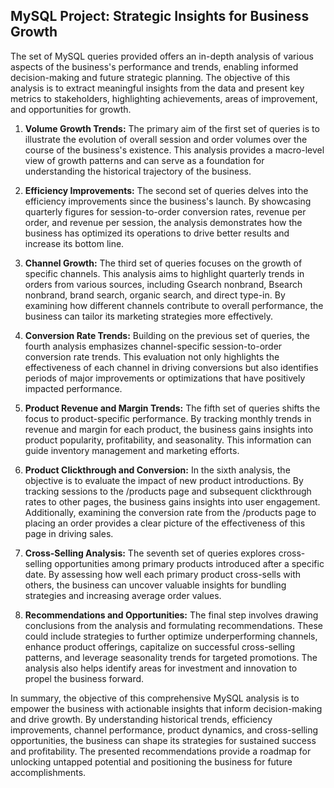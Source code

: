 ## MySQL Project: Strategic Insights for Business Growth

The set of MySQL queries provided offers an in-depth analysis of various aspects of the business's performance and trends, enabling informed decision-making and future strategic planning. The objective of this analysis is to extract meaningful insights from the data and present key metrics to stakeholders, highlighting achievements, areas of improvement, and opportunities for growth.

1. **Volume Growth Trends:** The primary aim of the first set of queries is to illustrate the evolution of overall session and order volumes over the course of the business's existence. This analysis provides a macro-level view of growth patterns and can serve as a foundation for understanding the historical trajectory of the business.

2. **Efficiency Improvements:** The second set of queries delves into the efficiency improvements since the business's launch. By showcasing quarterly figures for session-to-order conversion rates, revenue per order, and revenue per session, the analysis demonstrates how the business has optimized its operations to drive better results and increase its bottom line.

3. **Channel Growth:** The third set of queries focuses on the growth of specific channels. This analysis aims to highlight quarterly trends in orders from various sources, including Gsearch nonbrand, Bsearch nonbrand, brand search, organic search, and direct type-in. By examining how different channels contribute to overall performance, the business can tailor its marketing strategies more effectively.

4. **Conversion Rate Trends:** Building on the previous set of queries, the fourth analysis emphasizes channel-specific session-to-order conversion rate trends. This evaluation not only highlights the effectiveness of each channel in driving conversions but also identifies periods of major improvements or optimizations that have positively impacted performance.

5. **Product Revenue and Margin Trends:** The fifth set of queries shifts the focus to product-specific performance. By tracking monthly trends in revenue and margin for each product, the business gains insights into product popularity, profitability, and seasonality. This information can guide inventory management and marketing efforts.

6. **Product Clickthrough and Conversion:** In the sixth analysis, the objective is to evaluate the impact of new product introductions. By tracking sessions to the /products page and subsequent clickthrough rates to other pages, the business gains insights into user engagement. Additionally, examining the conversion rate from the /products page to placing an order provides a clear picture of the effectiveness of this page in driving sales.

7. **Cross-Selling Analysis:** The seventh set of queries explores cross-selling opportunities among primary products introduced after a specific date. By assessing how well each primary product cross-sells with others, the business can uncover valuable insights for bundling strategies and increasing average order values.

8. **Recommendations and Opportunities:** The final step involves drawing conclusions from the analysis and formulating recommendations. These could include strategies to further optimize underperforming channels, enhance product offerings, capitalize on successful cross-selling patterns, and leverage seasonality trends for targeted promotions. The analysis also helps identify areas for investment and innovation to propel the business forward.

In summary, the objective of this comprehensive MySQL analysis is to empower the business with actionable insights that inform decision-making and drive growth. By understanding historical trends, efficiency improvements, channel performance, product dynamics, and cross-selling opportunities, the business can shape its strategies for sustained success and profitability. The presented recommendations provide a roadmap for unlocking untapped potential and positioning the business for future accomplishments.
